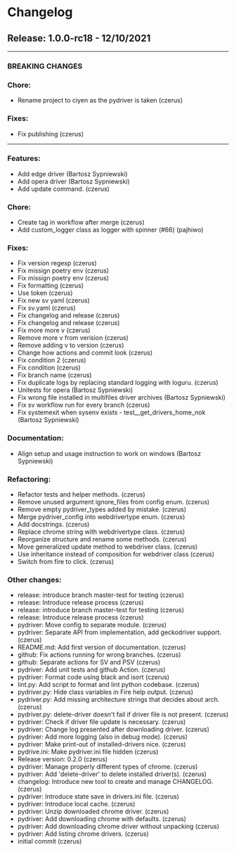 # Changelog
## Release: 1.0.0-rc18 - 12/10/2021

---
### BREAKING CHANGES
### Chore:
* Rename project to ciyen as the pydriver is taken <czerus> (czerus)
### Fixes:
* Fix publishing <czerus> (czerus)
---
### Features:
* Add edge driver <bartosz sypniewski> (Bartosz Sypniewski)
* Add opera driver <bartosz sypniewski> (Bartosz Sypniewski)
* Add update command. <czerus> (czerus)
### Chore:
* Create tag in workflow after merge <czerus> (czerus)
* Add custom_logger class as logger with spinner (#66) <pajhiwo> (pajhiwo)
### Fixes:
* Fix version regexp <czerus> (czerus)
* Fix missign poetry env <czerus> (czerus)
* Fix missign poetry env <czerus> (czerus)
* Fix formatting <czerus> (czerus)
* Use token <czerus> (czerus)
* Fix new sv yaml <czerus> (czerus)
* Fix sv.yaml <czerus> (czerus)
* Fix changelog and release <czerus> (czerus)
* Fix changelog and release <czerus> (czerus)
* Fix more more v <czerus> (czerus)
* Remove more v from verision <czerus> (czerus)
* Remove adding v to version <czerus> (czerus)
* Change how actions and commit look <czerus> (czerus)
* Fix condition 2 <czerus> (czerus)
* Fix condition <czerus> (czerus)
* Fix branch name <czerus> (czerus)
* Fix duplicate logs by replacing standard logging with loguru. <czerus> (czerus)
* Unitests for opera <bartosz sypniewski> (Bartosz Sypniewski)
* Fix wrong file installed in multifiles driver archives <bartosz sypniewski> (Bartosz Sypniewski)
* Fix sv workflow run for every branch <czerus> (czerus)
* Fix systemexit when sysenv exists - test__get_drivers_home_nok <bartosz sypniewski> (Bartosz Sypniewski)
### Documentation:
* Align setup and usage instruction to work on windows <bartosz sypniewski> (Bartosz Sypniewski)
### Refactoring:
* Refactor tests and helper methods. <czerus> (czerus)
* Remove unused argument ignore_files from config enum. <czerus> (czerus)
* Remove empty pydriver_types added by mistake. <czerus> (czerus)
* Merge pydriver_config into webdrivertype enum. <czerus> (czerus)
* Add docstrings. <czerus> (czerus)
* Replace chrome string with webdrivertype class. <czerus> (czerus)
* Reorganize structure and rename some methods. <czerus> (czerus)
* Move generalized update method to webdriver class. <czerus> (czerus)
* Use inheritance instead of composition for webdriver class <czerus> (czerus)
* Switch from fire to click. <czerus> (czerus)
### Other changes:
* release: introduce branch master-test for testing <czerus> (czerus)
* release: Introduce release process <czerus> (czerus)
* release: introduce branch master-test for testing <czerus> (czerus)
* release: Introduce release process <czerus> (czerus)
* pydriver: Move config to separate module. <czerus> (czerus)
* pydriver: Separate API from implementation, add geckodriver support. <czerus> (czerus)
* README.md: Add first version of documentation. <czerus> (czerus)
* github: Fix actions running for wrong branches. <czerus> (czerus)
* github: Separate actions for SV and PSV <czerus> (czerus)
* pydriver: Add unit tests and github Action. <czerus> (czerus)
* pydriver: Format code using black and isort <czerus> (czerus)
* lint.py: Add script to format and lint python codebase. <czerus> (czerus)
* pydriver.py: Hide class variables in Fire help output. <czerus> (czerus)
* pydriver.py: Add missing architecture strings that decides about arch. <czerus> (czerus)
* pydriver.py: delete-driver doesn't fail if driver file is not present. <czerus> (czerus)
* pydriver: Check if driver file update is necessary. <czerus> (czerus)
* pydriver: Change log presented after downloading driver. <czerus> (czerus)
* pydriver: Add more logging (also in debug mode). <czerus> (czerus)
* pydriver: Make print-out of installed-drivers nice. <czerus> (czerus)
* pydrive.ini: Make pydriver.ini file hidden <czerus> (czerus)
* Release version: 0.2.0 <czerus> (czerus)
* pydriver: Manage properly different types of chrome. <czerus> (czerus)
* pydriver: Add 'delete-driver' to delete installed driver(s). <czerus> (czerus)
* changelog: Introduce new tool to create and manage CHANGELOG. <czerus> (czerus)
* pydriver: Introduce state save in drivers.ini file. <czerus> (czerus)
* pydriver: Introduce local cache. <czerus> (czerus)
* pydriver: Unzip downloaded chrome driver. <czerus> (czerus)
* pydriver: Add downloading chrome with defaults. <czerus> (czerus)
* pydriver: Add downloading chrome driver without unpacking <czerus> (czerus)
* pydriver: Add listing chrome drivers. <czerus> (czerus)
* initial commit <czerus> (czerus)

